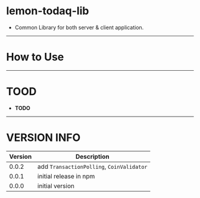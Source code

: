# lemon-todaq-lib

- Common Library for both server & client application.


----------------
# How to Use



----------------
# TOOD

- **TODO**


----------------
# VERSION INFO #


| Version   | Description
|--         |--
| 0.0.2     | add `TransactionPolling`, `CoinValidator`
| 0.0.1     | initial release in npm
| 0.0.0     | initial version
